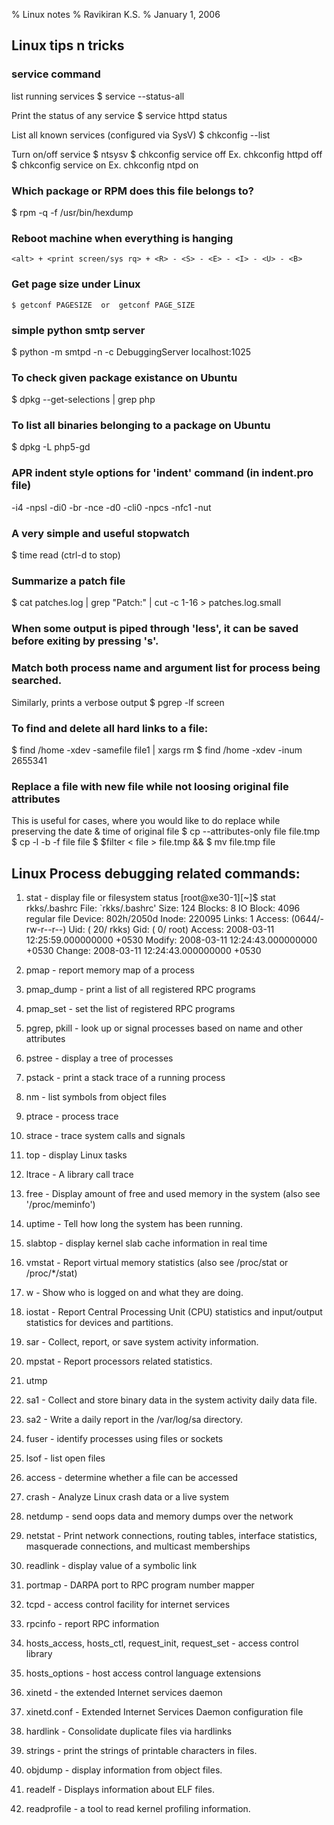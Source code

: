 % Linux notes
% Ravikiran K.S.
% January 1, 2006

## Linux tips n tricks

### service command
list running services
$ service --status-all

Print the status of any service
$ service httpd status

List all known services (configured via SysV)
$ chkconfig --list

Turn on/off service
$ ntsysv
$ chkconfig service off     Ex. chkconfig httpd off
$ chkconfig service on      Ex. chkconfig ntpd on

### Which package or RPM does this file belongs to?
$ rpm -q -f /usr/bin/hexdump

### Reboot machine when everything is hanging
``
<alt> + <print screen/sys rq> + <R> - <S> - <E> - <I> - <U> - <B>
``

### Get page size under Linux
``
$ getconf PAGESIZE  or  getconf PAGE_SIZE
``

### simple python smtp server
$ python -m smtpd -n -c DebuggingServer localhost:1025

### To check given package existance on Ubuntu
$ dpkg --get-selections | grep php

### To list all binaries belonging to a package on Ubuntu
$ dpkg -L php5-gd

### APR indent style options for 'indent' command (in indent.pro file)
 -i4 -npsl -di0 -br -nce -d0 -cli0 -npcs -nfc1 -nut

### A very simple and useful stopwatch
$ time read (ctrl-d to stop)

### Summarize a patch file
$ cat patches.log | grep "Patch:" | cut -c 1-16 > patches.log.small

### When some output is piped through 'less', it can be saved before exiting by pressing 's'.

### Match both process name and argument list for process being searched.
Similarly, prints a verbose output
$ pgrep -lf screen

### To find and delete all hard links to a file:
$ find /home -xdev -samefile file1 | xargs rm
$ find /home -xdev -inum 2655341

### Replace a file with new file while not loosing original file attributes
This is useful for cases, where you would like to do replace while preserving
the date & time of original file
$ cp --attributes-only file file.tmp
$ cp -l -b -f file file
$ $filter < file > file.tmp &&
$ mv file.tmp file

## Linux Process debugging related commands:

1. stat - display file or filesystem status
[root@xe30-1][~]$ stat rkks/.bashrc
  File: `rkks/.bashrc'
  Size: 124             Blocks: 8          IO Block: 4096   regular file
Device: 802h/2050d      Inode: 220095      Links: 1
Access: (0644/-rw-r--r--)  Uid: (   20/    rkks)   Gid: (    0/    root)
Access: 2008-03-11 12:25:59.000000000 +0530
Modify: 2008-03-11 12:24:43.000000000 +0530
Change: 2008-03-11 12:24:43.000000000 +0530

2. pmap - report memory map of a process
3. pmap_dump - print a list of all registered RPC programs
4. pmap_set - set the list of registered RPC programs
5. pgrep,  pkill  -  look  up or signal processes based on name and other attributes
6. pstree - display a tree of processes
7. pstack - print a stack trace of a running process
8. nm - list symbols from object files
9. ptrace - process trace
10. strace - trace system calls and signals
11. top - display Linux tasks
12. ltrace - A library call trace
13. free - Display amount of free and used memory in the system (also see '/proc/meminfo')
14. uptime - Tell how long the system has been running.
15. slabtop - display kernel slab cache information in real time
16. vmstat - Report virtual memory statistics (also see /proc/stat or /proc/*/stat)
17. w - Show who is logged on and what they are doing.
18. iostat - Report Central Processing Unit (CPU) statistics and input/output statistics for devices and partitions.
19. sar - Collect, report, or save system activity information.
20. mpstat - Report processors related statistics.
21. utmp
22. sa1 - Collect and store binary data in the system activity daily data file.
23. sa2 - Write a daily report in the /var/log/sa directory.
24. fuser - identify processes using files or sockets
25. lsof - list open files
26. access - determine whether a file can be accessed
27. crash - Analyze Linux crash data or a live system
28. netdump - send oops data and memory dumps over the network
29. netstat - Print network connections, routing tables, interface statistics, masquerade connections, and multicast memberships
30. readlink - display value of a symbolic link
31. portmap - DARPA port to RPC program number mapper
32. tcpd - access control facility for internet services
33. rpcinfo - report RPC information
34. hosts_access,  hosts_ctl,  request_init,  request_set - access control library
35. hosts_options - host access control language extensions
36. xinetd - the extended Internet services daemon
37. xinetd.conf - Extended Internet Services Daemon configuration file
38. hardlink - Consolidate duplicate files via hardlinks
39. strings - print the strings of printable characters in files.
40. objdump - display information from object files.
41. readelf - Displays information about ELF files.
42. readprofile - a tool to read kernel profiling information.

